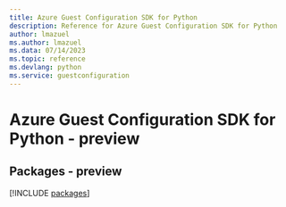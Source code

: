 ```yaml
---
title: Azure Guest Configuration SDK for Python
description: Reference for Azure Guest Configuration SDK for Python
author: lmazuel
ms.author: lmazuel
ms.data: 07/14/2023
ms.topic: reference
ms.devlang: python
ms.service: guestconfiguration
---
```

# Azure Guest Configuration SDK for Python - preview
## Packages - preview
[!INCLUDE [packages](guest-configuration-index.md)]